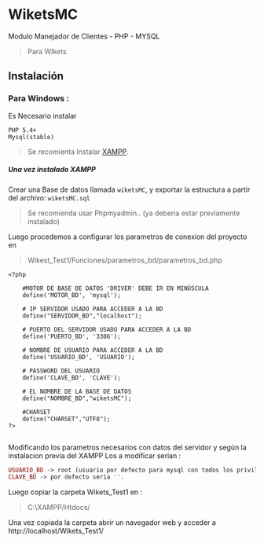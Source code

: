 # WiketsMC

Modulo Manejador de Clientes - PHP - MYSQL 
> Para WIkets

## Instalación



### Para Windows : 

Es Necesario instalar

```
PHP 5.4+
Mysql(stable)
```

>Se recomienta Instalar   [XAMPP](https://www.apachefriends.org/es/index.html).


##### Una vez instalado XAMPP 

Crear una Base de datos llamada `wiketsMC`, y exportar la estructura a partir del archivo: `wiketsMC.sql`

>Se recomienda usar Phpmyadmin.. (ya deberia estar previamente instalado)

Luego procedemos a configurar los parametros de conexion del proyecto en 

>Wikest_Test1/Funciones/parametros_bd/parametros_bd.php


```
<?php

    #MOTOR DE BASE DE DATOS 'DRIVER' DEBE IR EN MINÚSCULA
    define('MOTOR_BD', 'mysql');

    # IP SERVIDOR USADO PARA ACCEDER A LA BD
    define("SERVIDOR_BD","localhost");

    # PUERTO DEL SERVIDOR USADO PARA ACCEDER A LA BD
    define('PUERTO_BD', '3306');

    # NOMBRE DE USUARIO PARA ACCEDER A LA BD
    define('USUARIO_BD', 'USUARIO');

    # PASSWORD DEL USUARIO
    define('CLAVE_BD', 'CLAVE');

    # EL NOMBRE DE LA BASE DE DATOS
    define("NOMBRE_BD","wiketsMC");

    #CHARSET
    define("CHARSET","UTF8");
?>


```
Modificando los parametros necesarios con datos del servidor y según la instalacion previa del XAMPP
Los a modificar serian : 

```php
USUARIO_BD -> root (usuario por defecto para mysql con todos los privilegios)
CLAVE_BD -> por defecto seria ''.
```

Luego copiar la carpeta Wikets_Test1 en : 
>C:\XAMPP/Htdocs/

Una vez copiada la carpeta abrir un navegador web y acceder a http://localhost/Wikets_Test1/




